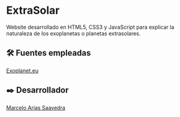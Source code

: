 # ExtraSolar
Website desarrollado en HTML5, CSS3 y JavaScript para explicar la naturaleza de los exoplanetas o planetas extrasolares.

## 🛠️ Fuentes empleadas
[Exoplanet.eu](http://exoplanet.eu/catalog/)

## ✒️ Desarrollador
[Marcelo Arias Saavedra](https://360macky.blogspot.com/)
